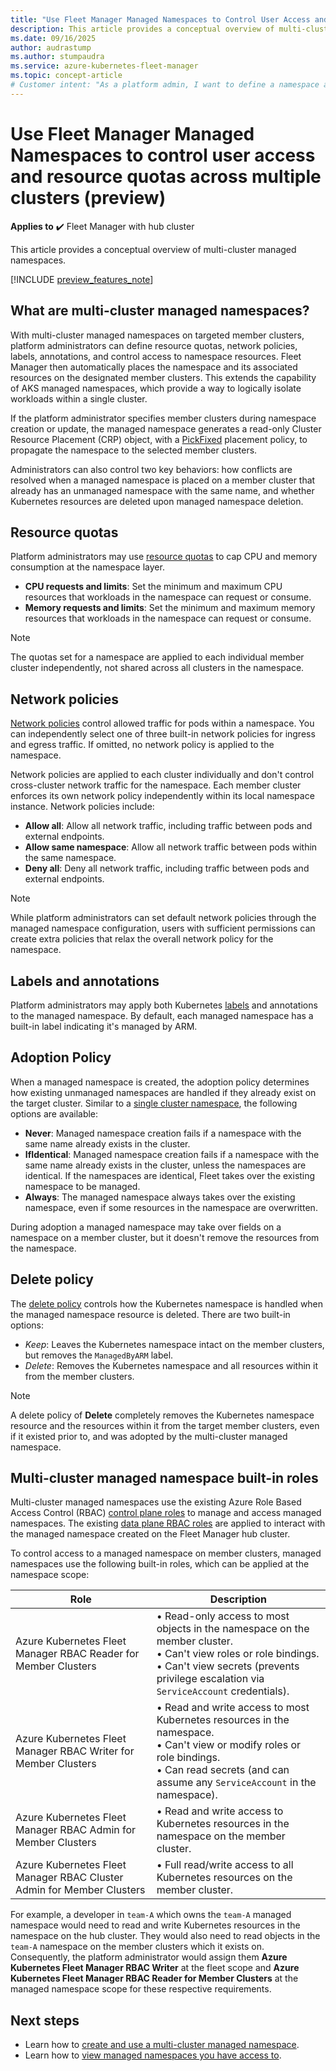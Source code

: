 ```yaml
---
title: "Use Fleet Manager Managed Namespaces to Control User Access and Resource Quotas across Multiple Clusters"
description: This article provides a conceptual overview of multi-cluster managed namespaces using Azure Kubernetes Fleet Manager.
ms.date: 09/16/2025
author: audrastump
ms.author: stumpaudra
ms.service: azure-kubernetes-fleet-manager
ms.topic: concept-article
# Customer intent: "As a platform admin, I want to define a namespace and deploy it across selected fleet clusters so I can delegate application teams access to resources on any cluster where the namespace exists."
---
```

# Use Fleet Manager Managed Namespaces to control user access and resource quotas across multiple clusters (preview)

**Applies to** :heavy_check_mark: Fleet Manager with hub cluster

This article provides a conceptual overview of multi-cluster managed namespaces.
 
[!INCLUDE [preview_features_note](./includes/preview/preview-callout.md)]

## What are multi-cluster managed namespaces?

With multi-cluster managed namespaces on targeted member clusters, platform administrators can define resource quotas, network policies, labels, annotations, and control access to namespace resources. Fleet Manager then automatically places the namespace and its associated resources on the designated member clusters. This extends the capability of AKS managed namespaces, which provide a way to logically isolate workloads within a single cluster. 

If the platform administrator specifies member clusters during namespace creation or update, the managed namespace generates a read-only Cluster Resource Placement (CRP) object, with a [PickFixed](./concepts-resource-propagation.md#pickfixed-placement-type) placement policy, to propagate the namespace to the selected member clusters. 

Administrators can also control two key behaviors: how conflicts are resolved when a managed namespace is placed on a member cluster that already has an unmanaged namespace with the same name, and whether Kubernetes resources are deleted upon managed namespace deletion.

## Resource quotas

Platform administrators may use [resource quotas](../aks/concepts-managed-namespaces.md#resource-quotas) to cap CPU and memory consumption at the namespace layer.

- **CPU requests and limits**: Set the minimum and maximum CPU resources that workloads in the namespace can request or consume.
- **Memory requests and limits**: Set the minimum and maximum memory resources that workloads in the namespace can request or consume.

> [!NOTE]
> The quotas set for a namespace are applied to each individual member cluster independently, not shared across all clusters in the namespace.

## Network policies

[Network policies](../aks/use-network-policies.md) control allowed traffic for pods within a namespace. You can independently select one of three built-in network policies for ingress and egress traffic. If omitted, no network policy is applied to the namespace.

Network policies are applied to each cluster individually and don't control cross-cluster network traffic for the namespace. Each member cluster enforces its own network policy independently within its local namespace instance. Network policies include:

- **Allow all**: Allow all network traffic, including traffic between pods and external endpoints.
- **Allow same namespace**: Allow all network traffic between pods within the same namespace.
- **Deny all**: Deny all network traffic, including traffic between pods and external endpoints.

> [!NOTE]
> While platform administrators can set default network policies through the managed namespace configuration, users with sufficient permissions can create extra policies that relax the overall network policy for the namespace.

## Labels and annotations

Platform administrators may apply both Kubernetes [labels](https://kubernetes.io/docs/concepts/overview/working-with-objects/labels/) and annotations to the managed namespace. By default, each managed namespace has a built-in label indicating it's managed by ARM.

## Adoption Policy

When a managed namespace is created, the adoption policy determines how existing unmanaged namespaces are handled if they already exist on the target cluster. Similar to a [single cluster namespace](../aks/concepts-managed-namespaces.md#adoption-policy), the following options are available:

- **Never**: Managed namespace creation fails if a namespace with the same name already exists in the cluster.
- **IfIdentical**: Managed namespace creation fails if a namespace with the same name already exists in the cluster, unless the namespaces are identical. If the namespaces are identical, Fleet takes over the existing namespace to be managed.
- **Always**: The managed namespace always takes over the existing namespace, even if some resources in the namespace are overwritten.

During adoption a managed namespace may take over fields on a namespace on a member cluster, but it doesn't remove the resources from the namespace.

## Delete policy

The [delete policy](../aks/concepts-managed-namespaces.md#delete-policy) controls how the Kubernetes namespace is handled when the managed namespace resource is deleted. There are two built-in options:

* *Keep*: Leaves the Kubernetes namespace intact on the member clusters, but removes the `ManagedByARM` label.
* *Delete*: Removes the Kubernetes namespace and all resources within it from the member clusters.

> [!NOTE]
> A delete policy of **Delete** completely removes the Kubernetes namespace resource and the resources within it from the target member clusters, even if it existed prior to, and was adopted by the multi-cluster managed namespace.

## Multi-cluster managed namespace built-in roles

Multi-cluster managed namespaces use the existing Azure Role Based Access Control (RBAC) [control plane roles](./concepts-rbac.md#control-plane) to manage and access managed namespaces. The existing [data plane RBAC roles](./concepts-rbac.md#data-plane) are applied to interact with the managed namespace created on the Fleet Manager hub cluster. 

To control access to a managed namespace on member clusters, managed namespaces use the following built-in roles, which can be applied at the namespace scope:

| Role | Description |
|------|-------------|
| Azure Kubernetes Fleet Manager RBAC Reader for Member Clusters | • Read-only access to most objects in the namespace on the member cluster. <br> • Can't view roles or role bindings. <br> • Can't view secrets (prevents privilege escalation via `ServiceAccount` credentials). |
| Azure Kubernetes Fleet Manager RBAC Writer for Member Clusters | • Read and write access to most Kubernetes resources in the namespace. <br> • Can't view or modify roles or role bindings. <br> • Can read secrets (and can assume any `ServiceAccount` in the namespace). |
| Azure Kubernetes Fleet Manager RBAC Admin for Member Clusters | • Read and write access to Kubernetes resources in the namespace on the member cluster. |
| Azure Kubernetes Fleet Manager RBAC Cluster Admin for Member Clusters | • Full read/write access to all Kubernetes resources on the member cluster. |

For example, a developer in `team-A` which owns the `team-A` managed namespace would need to read and write Kubernetes resources in the namespace on the hub cluster. They would also need to read objects in the `team-A` namespace on the member clusters which it exists on. Consequently, the platform administrator would assign them **Azure Kubernetes Fleet Manager RBAC Writer** at the fleet scope and **Azure Kubernetes Fleet Manager RBAC Reader for Member Clusters** at the managed namespace scope for these respective requirements.


## Next steps
- Learn how to [create and use a multi-cluster managed namespace](./howto-managed-namespaces.md).
- Learn how to [view managed namespaces you have access to](./howto-managed-namespaces-access.md).
